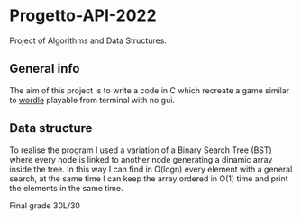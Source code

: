 # Progetto-API-2022

Project of Algorithms and Data Structures.

## General info

The aim of this project is to write a code in C which recreate a game similar to [wordle](https://www.nytimes.com/games/wordle/index.html) playable from terminal with no gui.

## Data structure

To realise the program I used a variation of a Binary Search Tree (BST) where every node is linked to another node generating a dinamic array inside the tree. In this way I can find in O(logn) every element with a general search, at the same time I can keep the array ordered in O(1) time and print the elements in the same time.

Final grade 30L/30
